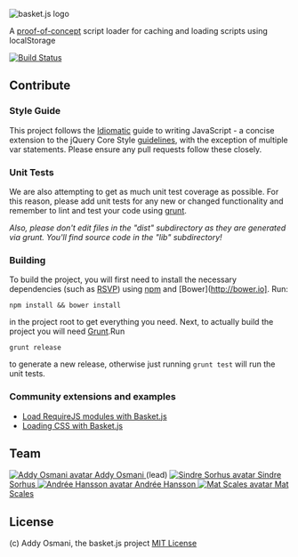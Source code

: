 ![basket.js logo](https://raw.github.com/addyosmani/basket.js/gh-pages/asset/logo.png)


A [proof-of-concept](http://addyosmani.github.com/basket.js) script loader for caching and loading scripts using localStorage

[![Build Status](https://secure.travis-ci.org/addyosmani/basket.js.png?branch=gh-pages)](http://travis-ci.org/addyosmani/basket.js)

## Contribute

### Style Guide

This project follows the [Idiomatic](https://github.com/rwldrn/idiomatic.js) guide to writing JavaScript - a concise extension to the jQuery Core Style [guidelines](http://docs.jquery.com/JQuery_Core_Style_Guidelines), with the exception of multiple var statements. Please ensure any pull requests follow these closely.


### Unit Tests

We are also attempting to get as much unit test coverage as possible. For this reason, please add unit tests for any new or changed functionality and remember to lint and test your code using [grunt](https://github.com/cowboy/grunt).

*Also, please don't edit files in the "dist" subdirectory as they are generated via grunt. You'll find source code in the "lib" subdirectory!*

### Building

To build the project, you will first need to install the necessary dependencies (such as [RSVP](https://github.com/tildeio/rsvp.js)) using [npm](http://npmjs.org) and [Bower](http://bower.io]. Run:

```
npm install && bower install
```

in the project root to get everything you need. Next, to actually build the project you will need [Grunt](http://gruntjs.com).Run

```
grunt release
```

to generate a new release, otherwise just running `grunt test` will run the unit tests.

### Community extensions and examples

* [Load RequireJS modules with Basket.js](https://github.com/andrewwakeling/requirejs-basketjs/blob/master/basket-loader.js)
* [Loading CSS with Basket.js](https://github.com/andrewwakeling/basket-css-example)


## Team

[ ![Addy Osmani avatar](http://www.gravatar.com/avatar/96270e4c3e5e9806cf7245475c00b275.png?s=60) Addy Osmani ](https://github.com/addyosmani) (lead)
[ ![Sindre Sorhus avatar](http://www.gravatar.com/avatar/d36a92237c75c5337c17b60d90686bf9.png?s=60) Sindre Sorhus ](https://github.com/sindresorhus)
[ ![Andrée Hansson avatar](http://www.gravatar.com/avatar/9a22324229aebc599d46dacab494ce77.png?s=60) Andrée Hansson ](https://github.com/peol)
[ ![Mat Scales avatar](http://www.gravatar.com/avatar/c2b874c38990ed90a0ed15ac33bda00f.png?s=60) Mat Scales ](https://github.com/wibblymat)


## License
(c) Addy Osmani, the basket.js project
[MIT License](http://en.wikipedia.org/wiki/MIT_License)
